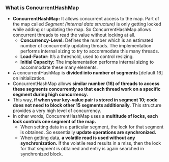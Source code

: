 ### What is ConcurrentHashMap
-   **ConcurrentHashMap:**  It allows concurrent access to the map. Part of the map called  _Segment (internal data structure)_  is only getting locked while adding or updating the map. So ConcurrentHashMap allows concurrent threads to read the value without locking at all.
    -   **Concurrency-Level:**  Defines the number which is an estimated number of concurrently updating threads. The implementation performs internal sizing to try to accommodate this many threads.
    -   **Load-Factor:**  It’s a threshold, used to control resizing.
    -   **Initial Capacity:**  The implementation performs internal sizing to accommodate these many elements.
- A concurrentHashMap is **divided into number of segments** [default 16] on initialization.
- ConcurrentHashMap allows **similar number (16) of threads to access these segments concurrently so that each thread work on a specific segment during high concurrency.**
- This way, **if when your key-value pair is stored in segment 10; code does not need to block other 15 segments additionally**. This structure provides a very high level of concurrency.
- In other words, ConcurrentHashMap uses a **multitude of locks, each lock controls one segment of the map.**
	- When setting data in a particular segment, the lock for that segment is obtained. So essentially **update operations are synchronized.**
	- When getting data, **a volatile read is used without any synchronization.** If the volatile read results in a miss, then the lock for that segment is obtained and entry is again searched in synchronized block.
<!--stackedit_data:
eyJoaXN0b3J5IjpbLTExNTAwMjY3OF19
-->